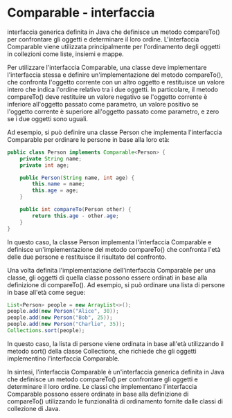 # Comparable - interfaccia

interfaccia generica definita in Java che definisce un metodo compareTo() per confrontare gli oggetti e determinare il loro ordine. L'interfaccia Comparable viene utilizzata principalmente per l'ordinamento degli oggetti in collezioni come liste, insiemi e mappe.

Per utilizzare l'interfaccia Comparable, una classe deve implementare l'interfaccia stessa e definire un'implementazione del metodo compareTo(), che confronta l'oggetto corrente con un altro oggetto e restituisce un valore intero che indica l'ordine relativo tra i due oggetti. In particolare, il metodo compareTo() deve restituire un valore negativo se l'oggetto corrente è inferiore all'oggetto passato come parametro, un valore positivo se l'oggetto corrente è superiore all'oggetto passato come parametro, e zero se i due oggetti sono uguali.

Ad esempio, si può definire una classe Person che implementa l'interfaccia Comparable per ordinare le persone in base alla loro età:

```java
public class Person implements Comparable<Person> {
    private String name;
    private int age;

    public Person(String name, int age) {
        this.name = name;
        this.age = age;
    }

    public int compareTo(Person other) {
        return this.age - other.age;
    }
}
```

In questo caso, la classe Person implementa l'interfaccia Comparable<Person> e definisce un'implementazione del metodo compareTo() che confronta l'età delle due persone e restituisce il risultato del confronto.

Una volta definita l'implementazione dell'interfaccia Comparable per una classe, gli oggetti di quella classe possono essere ordinati in base alla definizione di compareTo(). Ad esempio, si può ordinare una lista di persone in base all'età come segue:

```java
List<Person> people = new ArrayList<>();
people.add(new Person("Alice", 30));
people.add(new Person("Bob", 25));
people.add(new Person("Charlie", 35));
Collections.sort(people);
```

In questo caso, la lista di persone viene ordinata in base all'età utilizzando il metodo sort() della classe Collections, che richiede che gli oggetti implementino l'interfaccia Comparable.

In sintesi, l'interfaccia Comparable è un'interfaccia generica definita in Java che definisce un metodo compareTo() per confrontare gli oggetti e determinare il loro ordine. Le classi che implementano l'interfaccia Comparable possono essere ordinate in base alla definizione di compareTo() utilizzando le funzionalità di ordinamento fornite dalle classi di collezione di Java.